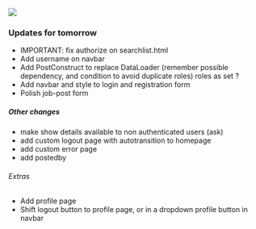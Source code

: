
![](https://res.cloudinary.com/playrey/image/upload/v1570149029/favicon_xp1wb2.ico)
### Updates for tomorrow
- IMPORTANT: fix authorize on searchlist.html
- Add username on navbar
- Add PostConstruct to replace DataLoader (remember possible dependency, and condition to avoid duplicate roles) roles as set ? 
- Add navbar and style to login and registration form
- Polish job-post form

##### Other changes
- make show details available to non authenticated users (ask)
- add custom logout page with autotransition to homepage
- add custom error page
- add postedby

###### Extras
- Add profile page
- Shift logout button to profile page, or in a dropdown profile button in navbar



